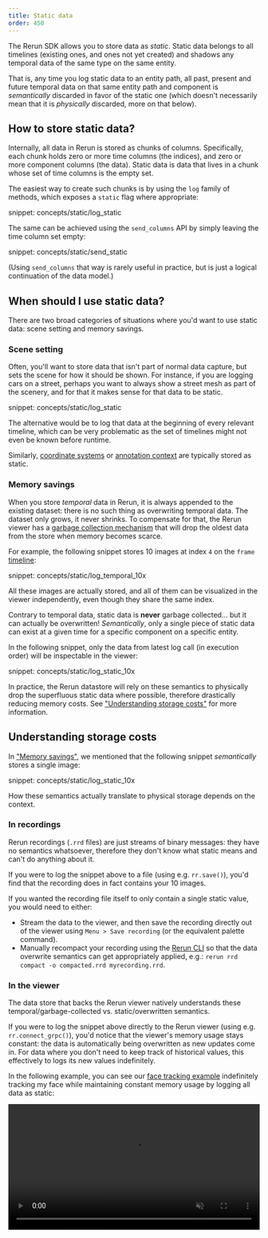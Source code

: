 ```yaml
---
title: Static data
order: 450
---
```



The Rerun SDK allows you to store data as _static_. Static data belongs to all timelines (existing ones, and ones not yet created) and shadows any temporal data of the same type on the same entity.

That is, any time you log static data to an entity path, all past, present and future temporal data on that same entity path and component is _semantically_ discarded in favor of the static one (which doesn't necessarily mean that it is _physically_ discarded, more on that below).


## How to store static data?

Internally, all data in Rerun is stored as chunks of columns. Specifically, each chunk holds zero or more time columns (the indices), and zero or more component columns (the data).
Static data is data that lives in a chunk whose set of time columns is the empty set.

The easiest way to create such chunks is by using the `log` family of methods, which exposes a `static` flag where appropriate:

snippet: concepts/static/log_static

The same can be achieved using the `send_columns` API by simply leaving the time column set empty:

snippet: concepts/static/send_static

(Using `send_columns` that way is rarely useful in practice, but is just a logical continuation of the data model.)


## When should I use static data?

There are two broad categories of situations where you'd want to use static data: scene setting and memory savings.


### Scene setting

Often, you'll want to store data that isn't part of normal data capture, but sets the scene for how it should be shown.
For instance, if you are logging cars on a street, perhaps you want to always show a street mesh as part of the scenery, and for that it makes sense for that data to be static.

snippet: concepts/static/log_static

The alternative would be to log that data at the beginning of every relevant timeline, which can be very problematic as the set of timelines might not even be known before runtime.

Similarly, [coordinate systems](spaces-and-transforms.md) or [annotation context](annotation-context.md) are typically stored as static.


### Memory savings

When you store _temporal_ data in Rerun, it is always appended to the existing dataset: there is no such thing as overwriting temporal data. The dataset only grows, it never shrinks.
To compensate for that, the Rerun viewer has a [garbage collection mechanism](../howto/visualization/limit-ram.md) that will drop the oldest data from the store when memory becomes scarce.

For example, the following snippet stores 10 images at index `4` on the `frame` [timeline](timelines.md):

snippet: concepts/static/log_temporal_10x

All these images are actually stored, and all of them can be visualized in the viewer independently, even though they share the same index.

Contrary to temporal data, static data is **never** garbage collected… but it can actually be overwritten!
_Semantically_, only a single piece of static data can exist at a given time for a specific component on a specific entity.

In the following snippet, only the data from latest log call (in execution order) will be inspectable in the viewer:

snippet: concepts/static/log_static_10x

In practice, the Rerun datastore will rely on these semantics to physically drop the superfluous static data where possible, therefore drastically reducing memory costs. See ["Understanding storage costs"](#understanding-storage-costs) for more information.


## Understanding storage costs

In ["Memory savings"](#memory-savings), we mentioned that the following snippet _semantically_ stores a single image:

snippet: concepts/static/log_static_10x

How these semantics actually translate to physical storage depends on the context.


### In recordings

Rerun recordings (`.rrd` files) are just streams of binary messages: they have no semantics whatsoever, therefore they don't know what static means and can't do anything about it.

If you were to log the snippet above to a file (using e.g. `rr.save()`), you'd find that the recording does in fact contains your 10 images.

If you wanted the recording file itself to only contain a single static value, you would need to either:
* Stream the data to the viewer, and then save the recording directly out of the viewer using `Menu > Save recording` (or the equivalent palette command).
* Manually recompact your recording using the [Rerun CLI](../reference/cli.md#rerun-rrd-compact) so that the data overwrite semantics can get appropriately applied, e.g.: `rerun rrd compact -o compacted.rrd myrecording.rrd`.


### In the viewer

The data store that backs the Rerun viewer natively understands these temporal/garbage-collected vs. static/overwritten semantics.

If you were to log the snippet above directly to the Rerun viewer (using e.g. `rr.connect_grpc()`), you'd notice that the viewer's memory usage stays constant: the data is automatically being overwritten as new updates come in.
For data where you don't need to keep track of historical values, this effectively to logs its new values indefinitely.

In the following example, you can see our [face tracking example]() indefinitely tracking my face while maintaining constant memory usage by logging all data as static:

<video width="100%" autoplay loop muted controls>
    <source src="https://static.rerun.io/tutorials/infinite_face_tracking.mp4" type="video/mp4" />
</video>
